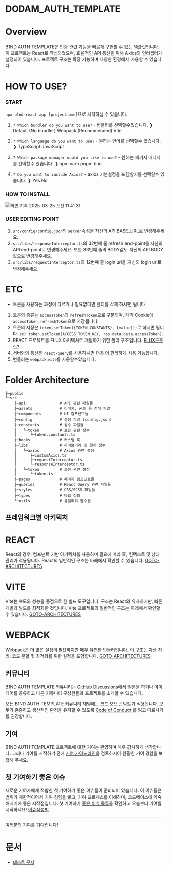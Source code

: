 # DODAM_AUTH_TEMPLATE
# Overview
B1ND AUTH TEMPLATE은 인증 관련 기능을 빠르게 구현할 수 있는 템플릿입니다. 이 프로젝트는 React로 작성되었으며, 효율적인 API 통신을 위해 Axios와 인터셉터가 설정되어 있습니다. 프로젝트 구조는 확장 가능하며 다양한 환경에서 사용할 수 있습니다.

# HOW TO USE?

### START

`npx b1nd-react-app [projectname]`으로 시작하실 수 있습니다. 

1. `? Which bundler do you want to use?` - 번들러를 선택할수있습니다.
❯   Default (No bundler)
    Webpack (Recommended)
    Vite

2. `? Which language do you want to use?` - 원하는 언어를 선택할수 있습니다.
❯   TypeScript
    JavaScript

3. `? Which package manager would you like to use?` - 원하는 패키지 매니저를 선택할수 있습니다.
❯   npm
    yarn
    pnpm
    bun

4. `? Do you want to include Axios?` - axios 기본설정을 포함할지를 선택할수 있습니다.
❯   Yes
    No


### HOW TO INSTALL
![화면 기록 2025-03-25 오전 11 41 31](https://github.com/user-attachments/assets/ea5a7a11-705a-48d4-812b-c0d8b8df8ca8)




### USER EDITING POINT

1. `src/config/config.json`의 `server`속성을 자신의 API BASE_URL로 변경해주세요.
2. `src/libs/responseInterceptor.ts`의 32번쨰 줄 refresh end-point를 자신의 API end-point로 변경해주세요.
   또한 33번째 줄의 BODY값도 자신의 API BODY 값으로 변경해주세요.
3. `src/libs/requestInterceptor.ts`의 12번쨰 줄 login url을 자신의 login url로 변경해주세요.

# ETC
* 토큰을 사용하는 과정이 다르거나 필요없다면 폴더를 삭제 하시면 됩니다 

1. 토큰의 종류는 `accessToken`과 `refreshToken`으로 구분되며, 각각 Cookie에 `accessToken`, `refreshToken`으로 저장됩니다.
2. 토큰의 저장은 `token.setToken({TOKEN_CONSTANTS}, [value]);`로 하시면 됩니다. `ex) token.setToken(ACCESS_TOKEN_KEY, res.data.data.accessToken);`
2. REACT 프로젝트를 FLUX 아키텍처로 개발하기 위한 폴더 구조입니다. [FLUX구조란?](https://velog.io/@alskt0419/FLUX-%EC%95%84%ED%82%A4%ED%85%8D%EC%B3%90%EB%9E%80)
3. 서버와의 통신은 `react-query`를 사용하시면 더욱 더 편리하게 사용 가능합니다.
4. 번들러는 `webpack`,`vite`를 사용할수있습니다.



# Folder Architecture
```
├─public
└─src
    ├─api               # API 관련 파일들
    ├─assets            # 이미지, 폰트 등 정적 파일
    ├─components        # UI 컴포넌트들
    ├─config            # 설정 파일 (config.json)
    ├─constants         # 상수 파일들
    │   └─token         # 토큰 관련 상수
    │      └─token.constants.ts
    ├─hooks             # 커스텀 훅
    ├─libs              # 라이브러리 및 헬퍼 함수
    │   └─axios         # Axios 관련 설정
    │      ├─customAxios.ts
    │      ├─requestInterceptor.ts
    │      └─responseInterceptor.ts
    │   └─token         # 토큰 관련 설정
    │      └─token.ts
    ├─pages             # 페이지 컴포넌트들
    ├─queries           # React Query 관련 파일들
    ├─styles            # CSS/SCSS 파일들
    ├─types             # 타입 정의
    └─utils             # 유틸리티 함수들
```

   

## 프레임워크별 아키텍처
 # REACT
 React의 경우, 컴포넌트 기반 아키텍처를 사용하며 필요에 따라 훅, 컨텍스트 및 상태 관리가 적용됩니다. React의 일반적인 구조는 아래에서 확인할 수 있습니다.
[GOTO-ARCHITECTURES](https://github.com/Team-B1ND/B1ND-AUTH-TEMPLATE/tree/main/docs/REACT_ARCHITECTURES.md)

 # VITE
 Vite는 속도와 성능을 중점으로 한 빌드 도구입니다. 구조는 React와 유사하지만, 빠른 개발과 빌드를 최적화한 것입니다. Vite 프로젝트의 일반적인 구조는 아래에서 확인할 수 있습니다.
[GOTO-ARCHITECTURES](https://github.com/Team-B1ND/B1ND-AUTH-TEMPLATE/tree/main/docs/VITE_ARCHITECTURES.md)

# WEBPACK
 Webpack은 더 많은 설정이 필요하지만 매우 유연한 번들러입니다. 이 구조는 자산 처리, 코드 분할 및 최적화를 위한 설정을 포함합니다.
[GOTO-ARCHITECTURES](https://github.com/Team-B1ND/B1ND-AUTH-TEMPLATE/tree/main/docs/WEBPACK_ARCHITECTURES.md)



## 커뮤니티

B1ND AUTH TEMPLATE 커뮤니티는 [GitHub Discussions](https://github.com/Team-B1ND/B1ND-AUTH-TEMPLATE/discussions)에서 질문을 하거나 아이디어를 공유하고 다른 커뮤니티 구성원들과 프로젝트를 소개할 수 있습니다.

모든 B1ND AUTH TEMPLATE 커뮤니티 채널에는 코드 오브 콘덕트가 적용됩니다. 모두가 존중하고 생산적인 환경을 유지할 수 있도록 [Code of Conduct ](https://github.com/Team-B1ND/B1ND-AUTH-TEMPLATE/tree/main/docs/CODE_OF_CONDUCT_KO.md)를 읽고 따르시기를 권장합니다.

## 기여

B1ND AUTH TEMPLATE 프로젝트에 대한 기여는 환영하며 매우 감사하게 생각합니다. 그러나 기여를 시작하기 전에 [기여 가이드라인](https://github.com/Team-B1ND/B1ND-AUTH-TEMPLATE/tree/main/docs/contributing_ko.md)을 검토하시어 원활한 기여 경험을 보장해 주세요.

## 첫 기여하기 좋은 이슈
새로운 기여자에게 적합한 첫 기여하기 좋은 이슈들이 준비되어 있습니다. 이 이슈들은 범위가 제한적이어서 기여 경험을 쌓고, 기여 프로세스를 이해하며, 코드베이스에 익숙해지기에 좋은 시작점입니다. 첫 기여하기 [좋은 이슈 목록](https://github.com/Team-B1ND/B1ND-AUTH-TEMPLATE/issues?q=is%3Aissue%20state%3Aopen%20label%3A%22good%20first%20issue%22)을 확인하고 오늘부터 기여를 시작하세요! [이슈작성법](https://github.com/Team-B1ND/B1ND-AUTH-TEMPLATE/tree/main/docs/ISSUE_KO.md)


---

여러분의 기여를 기다립니다!

# 문서

- [테스트 문서](https://github.com/Team-B1ND/B1ND-AUTH-TEMPLATE/tree/main/docs/testing_ko.md)
